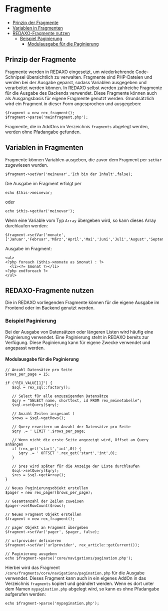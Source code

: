 # Fragmente
- [Prinzip der Fragmente](#prinzip)
- [Variablen in Fragmenten](#variablen)
- [REDAXO-Fragmente nutzen](#fragmente-nutzen)
    - [Beispiel Paginierung](#paginierung)
        - [Modulausgabe für die Paginierung](#ausgabe-paginierung)

<a name="prinzip"></a>
## Prinzip der Fragmente

Fragmente werden in REDAXO eingesetzt, um wiederkehrende Code-Schnipsel übersichtlich zu verwalten. Fragmente sind PHP-Dateien und werden bei der Ausgabe geparst, sodass Variablen ausgegeben und verarbeitet werden können. In REDAXO selbst werden zahlreiche Fragmente für die Ausgabe des Backends verwendet. Diese Fragmente können auch als Ausgangsbasis für eigene Fragmente genutzt werden. Grundsätzlich wird ein Fragment in dieser Form angesprochen und ausgegeben:

    $fragment = new rex_fragment();
    $fragment->parse('meinfragment.php');
    
Fragmente, die in AddOns im Verzeichnis `fragments` abgelegt werden, werden ohne Pfadangabe gefunden.

<a name="variablen"></a>
## Variablen in Fragmenten

Fragmente können Variablen ausgeben, die zuvor dem Fragment per `setVar` zugewiesen wurden.

    $fragment->setVar('meinevar','Ich bin der Inhalt',false);
    
Die Ausgabe im Fragment erfolgt per

    echo $this->meinevar;
    
oder

    echo $this->getVar('meinevar');
    
Wenn eine Variable vom Typ `Array` übergeben wird, so kann dieses Array durchlaufen werden:

    $fragment->setVar('monate',['Januar','Februar','März','April','Mai','Juni','Juli','August','September','...']);
    
Ausgabe im Fragment:

    <ul>
    <?php foreach ($this->monate as $monat) : ?>
      <li><?= $monat ?></li>
    <?php endforeach ?>
    </ul>

<a name="fragmente-nutzen"></a> 
## REDAXO-Fragmente nutzen

Die in REDAXO vorliegenden Fragmente können für die eigene Ausgabe im Frontend oder im Backend genutzt werden.

<a name="paginierung"></a>
### Beispiel Paginierung

Bei der Ausgabe von Datensätzen oder längeren Listen wird häufig eine Paginierung verwendet. Eine Paginierung steht in REDAXO bereits zur Verfügung. Diese Paginierung kann für eigene Zwecke verwendet und angepasst werden.

<a name="ausgabe-paginierung"></a>
#### Modulausgabe für die Paginierung
    
    // Anzahl Datensätze pro Seite
    $rows_per_page = 15;
    
    if ("REX_VALUE[1]") {
       $sql = rex_sql::factory();
       
       // Select für alle anzuzeigenden Datensätze
       $qry = "SELECT name, shorttext, id FROM rex_meinetabelle";
       $sql->setQuery($qry);
       
       // Anzahl Zeilen insgesamt (
       $rows = $sql->getRows();
       
       // Query erweitern um Anzahl der Datensätze pro Seite
       $qry .= ' LIMIT '.$rows_per_page;
       
       // Wenn nicht die erste Seite angezeigt wird, Offset an Query anhängen
       if (rex_get('start','int',0)) {
          $qry .= ' OFFSET '.rex_get('start','int',0);
       }
       
       // $res wird später für die Anzeige der Liste durchlaufen
       $sql->setQuery($qry);
       $res = $sql->getArray();   
    } 
    
    // Neues Paginierungsobjekt erstellen
    $pager = new rex_pager($rows_per_page);
    
    // Gesamtanzahl der Zeilen zuweisen
    $pager->setRowCount($rows);

    // Neues Fragment Objekt erstellen
    $fragment = new rex_fragment();
    
    // pager Objekt an Fragment übergeben
    $fragment->setVar('pager', $pager, false);
    
    // urlprovider definieren
    $fragment->setVar('urlprovider', rex_article::getCurrent());

    // Paginierung ausgeben
    echo $fragment->parse('core/navigations/pagination.php');

Hierbei wird das Fragment `/core/fragments/core/navigations/pagination.php` für die Ausgabe verwendet. Dieses Fragment kann auch in ein eigenes AddOn in das Verzeichnis `fragments` kopiert und geändert werden. Wenn es dort unter dem Namen `mypagination.php` abgelegt wird, so kann es ohne Pfadangabe aufgerufen werden:

    echo $fragment->parse('mypagination.php');


